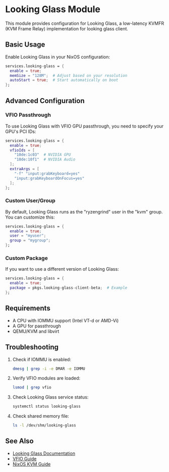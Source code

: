 # Looking Glass Module

This module provides configuration for Looking Glass, a low-latency KVMFR (KVM Frame Relay) implementation for looking glass client.

## Basic Usage

Enable Looking Glass in your NixOS configuration:

```nix
services.looking-glass = {
  enable = true;
  memSize = "128M";  # Adjust based on your resolution
  autoStart = true;  # Start automatically on boot
};
```

## Advanced Configuration

### VFIO Passthrough

To use Looking Glass with VFIO GPU passthrough, you need to specify your GPU's PCI IDs:

```nix
services.looking-glass = {
  enable = true;
  vfioIds = [
    "10de:1c03"  # NVIDIA GPU
    "10de:10f1"  # NVIDIA Audio
  ];
  extraArgs = [
    "-f" "input:grabKeyboard=yes"
    "input:grabKeyboardOnFocus=yes"
  ];
};
```

### Custom User/Group

By default, Looking Glass runs as the "ryzengrind" user in the "kvm" group. You can customize this:

```nix
services.looking-glass = {
  enable = true;
  user = "myuser";
  group = "mygroup";
};
```

### Custom Package

If you want to use a different version of Looking Glass:

```nix
services.looking-glass = {
  enable = true;
  package = pkgs.looking-glass-client-beta;  # Example
};
```

## Requirements

- A CPU with IOMMU support (Intel VT-d or AMD-Vi)
- A GPU for passthrough
- QEMU/KVM and libvirt

## Troubleshooting

1. Check if IOMMU is enabled:

   ```bash
   dmesg | grep -i -e DMAR -e IOMMU
   ```

2. Verify VFIO modules are loaded:

   ```bash
   lsmod | grep vfio
   ```

3. Check Looking Glass service status:

   ```bash
   systemctl status looking-glass
   ```

4. Check shared memory file:
   ```bash
   ls -l /dev/shm/looking-glass
   ```

## See Also

- [Looking Glass Documentation](https://looking-glass.io/docs)
- [VFIO Guide](https://nixos.wiki/wiki/VFIO)
- [NixOS KVM Guide](https://nixos.wiki/wiki/KVM)
